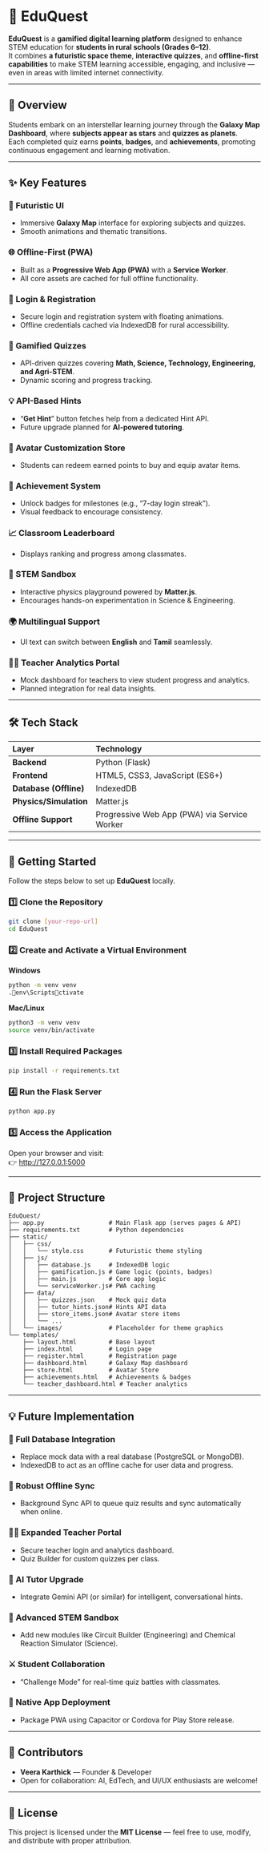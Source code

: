 # 🚀 EduQuest

**EduQuest** is a **gamified digital learning platform** designed to enhance STEM education for **students in rural schools (Grades 6–12)**.  
It combines **a futuristic space theme**, **interactive quizzes**, and **offline-first capabilities** to make STEM learning accessible, engaging, and inclusive — even in areas with limited internet connectivity.

---

## 🌌 Overview

Students embark on an interstellar learning journey through the **Galaxy Map Dashboard**, where **subjects appear as stars** and **quizzes as planets**.  
Each completed quiz earns **points**, **badges**, and **achievements**, promoting continuous engagement and learning motivation.

---

## ✨ Key Features

### 🎨 Futuristic UI
- Immersive **Galaxy Map** interface for exploring subjects and quizzes.  
- Smooth animations and thematic transitions.

### 🌐 Offline-First (PWA)
- Built as a **Progressive Web App (PWA)** with a **Service Worker**.  
- All core assets are cached for full offline functionality.

### 🔐 Login & Registration
- Secure login and registration system with floating animations.  
- Offline credentials cached via IndexedDB for rural accessibility.

### 🧩 Gamified Quizzes
- API-driven quizzes covering **Math, Science, Technology, Engineering, and Agri-STEM**.  
- Dynamic scoring and progress tracking.

### 💡 API-Based Hints
- “**Get Hint**” button fetches help from a dedicated Hint API.  
- Future upgrade planned for **AI-powered tutoring**.

### 🧍 Avatar Customization Store
- Students can redeem earned points to buy and equip avatar items.

### 🏅 Achievement System
- Unlock badges for milestones (e.g., “7-day login streak”).  
- Visual feedback to encourage consistency.

### 📈 Classroom Leaderboard
- Displays ranking and progress among classmates.

### 🧪 STEM Sandbox
- Interactive physics playground powered by **Matter.js**.  
- Encourages hands-on experimentation in Science & Engineering.

### 🌍 Multilingual Support
- UI text can switch between **English** and **Tamil** seamlessly.

### 👩‍🏫 Teacher Analytics Portal
- Mock dashboard for teachers to view student progress and analytics.  
- Planned integration for real data insights.

---

## 🛠️ Tech Stack

| Layer | Technology |
|:------|:------------|
| **Backend** | Python (Flask) |
| **Frontend** | HTML5, CSS3, JavaScript (ES6+) |
| **Database (Offline)** | IndexedDB |
| **Physics/Simulation** | Matter.js |
| **Offline Support** | Progressive Web App (PWA) via Service Worker |

---

## 🚀 Getting Started

Follow the steps below to set up **EduQuest** locally.

### 1️⃣ Clone the Repository
```bash
git clone [your-repo-url]
cd EduQuest
```

### 2️⃣ Create and Activate a Virtual Environment
**Windows**
```bash
python -m venv venv
.env\Scriptsctivate
```
**Mac/Linux**
```bash
python3 -m venv venv
source venv/bin/activate
```

### 3️⃣ Install Required Packages
```bash
pip install -r requirements.txt
```

### 4️⃣ Run the Flask Server
```bash
python app.py
```

### 5️⃣ Access the Application
Open your browser and visit:  
👉 http://127.0.0.1:5000

---

## 📁 Project Structure

```
EduQuest/
├── app.py                  # Main Flask app (serves pages & API)
├── requirements.txt        # Python dependencies
├── static/
│   ├── css/
│   │   └── style.css       # Futuristic theme styling
│   ├── js/
│   │   ├── database.js     # IndexedDB logic
│   │   ├── gamification.js # Game logic (points, badges)
│   │   ├── main.js         # Core app logic
│   │   └── serviceWorker.js# PWA caching
│   ├── data/
│   │   ├── quizzes.json    # Mock quiz data
│   │   ├── tutor_hints.json# Hints API data
│   │   ├── store_items.json# Avatar store items
│   │   └── ...
│   └── images/             # Placeholder for theme graphics
└── templates/
    ├── layout.html         # Base layout
    ├── index.html          # Login page
    ├── register.html       # Registration page
    ├── dashboard.html      # Galaxy Map dashboard
    ├── store.html          # Avatar Store
    ├── achievements.html   # Achievements & badges
    └── teacher_dashboard.html # Teacher analytics
```

---

## 💡 Future Implementation

### 🔗 Full Database Integration
- Replace mock data with a real database (PostgreSQL or MongoDB).  
- IndexedDB to act as an offline cache for user data and progress.

### 🔄 Robust Offline Sync
- Background Sync API to queue quiz results and sync automatically when online.

### 👩‍🏫 Expanded Teacher Portal
- Secure teacher login and analytics dashboard.  
- Quiz Builder for custom quizzes per class.

### 🤖 AI Tutor Upgrade
- Integrate Gemini API (or similar) for intelligent, conversational hints.

### 🧠 Advanced STEM Sandbox
- Add new modules like Circuit Builder (Engineering) and Chemical Reaction Simulator (Science).

### ⚔️ Student Collaboration
- “Challenge Mode” for real-time quiz battles with classmates.

### 📱 Native App Deployment
- Package PWA using Capacitor or Cordova for Play Store release.

---

## 👥 Contributors
- **Veera Karthick** — Founder & Developer  
- Open for collaboration: AI, EdTech, and UI/UX enthusiasts are welcome!

---

## 🧾 License
This project is licensed under the **MIT License** — feel free to use, modify, and distribute with proper attribution.

